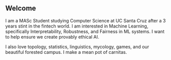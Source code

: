 ## Welcome

I am a MASc Student studying Computer Science at UC Santa Cruz after a 3 years stint in the fintech world. I am interested in Machine Learning, specifically Interpretability, Robustness, and Fairness in ML systems. I want to help ensure we create provably ethical AI.

I also love topology, statistics, linguistics, mycology, games, and our beautiful forested campus. I make a mean pot of carnitas. 
